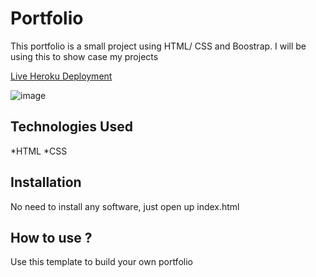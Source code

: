 # Portfolio

This portfolio is a small project using HTML/ CSS and Boostrap. I will be using this to show case my projects

[Live Heroku Deployment](https://portfolio-nathalia.herokuapp.com)

![image](https://user-images.githubusercontent.com/107233559/177412535-ba734b91-3ab1-4a48-8453-8d200f9c86b1.png)


## Technologies Used

*HTML
*CSS

## Installation

No need to install any software, just open up index.html

## How to use ?

Use this template to build your own portfolio

